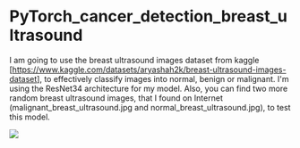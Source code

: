 # PyTorch_cancer_detection_breast_ultrasound

I am going to use the breast ultrasound images dataset from kaggle [https://www.kaggle.com/datasets/aryashah2k/breast-ultrasound-images-dataset], to effectively classify images into normal, benign or malignant. I'm using the ResNet34 architecture for my model. Also, you can find two more random breast ultrasound images, that I found on Internet (malignant_breast_ultrasound.jpg and normal_breast_ultrasound.jpg), to test this model. 


![](https://komarev.com/ghpvc/?username=GeorgeTsio)
